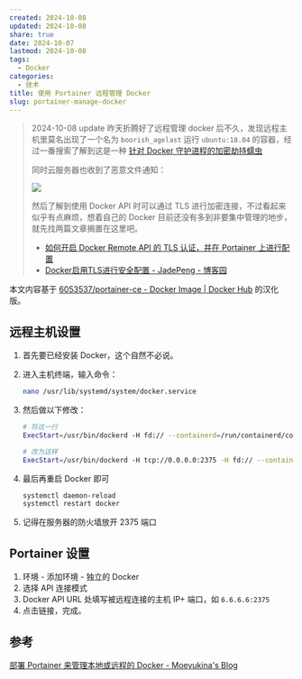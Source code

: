 ```yaml
---
created: 2024-10-08
updated: 2024-10-08
share: true
date: 2024-10-07
lastmod: 2024-10-08
tags:
  - Docker
categories:
  - 技术
title: 使用 Portainer 远程管理 Docker
slug: portainer-manage-docker
---
```


> 2024-10-08 update
> 昨天折腾好了远程管理 docker 后不久，发现远程主机里莫名出现了一个名为 `boorish_agelast` 运行 `ubuntu:18.04` 的容器，经过一番搜索了解到这是一种 [针对 Docker 守护进程的加密劫持蠕虫](https://unit42.paloaltonetworks.com/cetus-cryptojacking-worm/)
> 
> 同时云服务器也收到了恶意文件通知：
> 
> ![](https://img.mlosun.com/images/2024/202410080854601.png)
> 
> 然后了解到使用 Docker API 时可以通过 TLS 进行加密连接，不过看起来似乎有点麻烦，想着自己的 Docker 目前还没有多到非要集中管理的地步，就先找两篇文章搁置在这里吧。
> - [如何开启 Docker Remote API 的 TLS 认证，并在 Portainer 上进行配置](https://www.xukecheng.tech/how-to-enable-tls-authentication-for-docker-remote-api)
> - [Docker启用TLS进行安全配置 - JadePeng - 博客园](https://www.cnblogs.com/xiaoqi/p/docker-tls.html)

本文内容基于 [6053537/portainer-ce - Docker Image | Docker Hub](https://hub.docker.com/r/6053537/portainer-ce) 的汉化版。

## 远程主机设置

1. 首先要已经安装 Docker，这个自然不必说。

2. 进入主机终端，输入命令：

	```bash
	nano /usr/lib/systemd/system/docker.service
	```

3. 然后做以下修改：

	```bash
	# 将这一行
	ExecStart=/usr/bin/dockerd -H fd:// --containerd=/run/containerd/containerd.sock
	
	# 改为这样
	ExecStart=/usr/bin/dockerd -H tcp://0.0.0.0:2375 -H fd:// --containerd=/run/containerd/containerd.sock
	```

4. 最后再重启 Docker 即可

	```bash
	systemctl daemon-reload
	systemctl restart docker
	```

5. 记得在服务器的防火墙放开 2375 端口

## Portainer 设置

1. 环境 - 添加环境 - 独立的 Docker
2. 选择 API 连接模式
3. Docker API URL 处填写被远程连接的主机 IP+ 端口，如 `6.6.6.6:2375`
4. 点击链接，完成。

## 参考

[部署 Portainer 来管理本地或远程的 Docker - Moeyukina's Blog](https://blog.moeyukina.top/index.php/2022/11/02/deploying-portainer-managing-docker/)